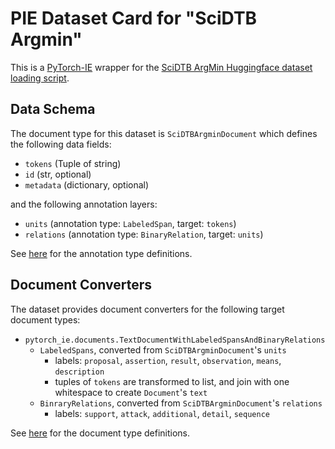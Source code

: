 # PIE Dataset Card for "SciDTB Argmin"

This is a [PyTorch-IE](https://github.com/ChristophAlt/pytorch-ie) wrapper for the
[SciDTB ArgMin Huggingface dataset loading script](https://huggingface.co/datasets/DFKI-SLT/scidtb_argmin).

## Data Schema

The document type for this dataset is `SciDTBArgminDocument` which defines the following data fields:

- `tokens` (Tuple of string)
- `id` (str, optional)
- `metadata` (dictionary, optional)

and the following annotation layers:

- `units` (annotation type: `LabeledSpan`, target: `tokens`)
- `relations` (annotation type: `BinaryRelation`, target: `units`)

See [here](https://github.com/ChristophAlt/pytorch-ie/blob/main/src/pytorch_ie/annotations.py) for the annotation type definitions.

## Document Converters

The dataset provides document converters for the following target document types:

- `pytorch_ie.documents.TextDocumentWithLabeledSpansAndBinaryRelations`
  - `LabeledSpans`, converted from `SciDTBArgminDocument`'s `units`
    - labels: `proposal`, `assertion`, `result`, `observation`, `means`, `description`
    - tuples of `tokens` are transformed to list, and join with one whitespace to create `Document`'s `text`
  - `BinraryRelations`, converted from `SciDTBArgminDocument`'s `relations`
    - labels: `support`, `attack`, `additional`, `detail`, `sequence`

See [here](https://github.com/ChristophAlt/pytorch-ie/blob/main/src/pytorch_ie/documents.py) for the document type
definitions.
